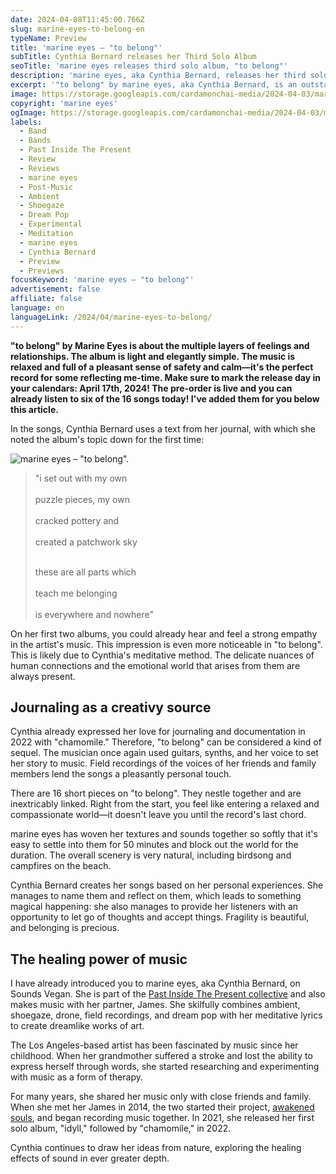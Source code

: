 ```yaml
---
date: 2024-04-08T11:45:00.766Z
slug: marine-eyes-to-belong-en
typeName: Preview
title: 'marine eyes – "to belong"'
subTitle: Cynthia Bernard releases her Third Solo Album
seoTitle: 'marine eyes releases third solo album, "to belong"'
description: 'marine eyes, aka Cynthia Bernard, releases her third solo album, "to belong", on Past Inside The Present Records! Check out my review now and find out some fascinating details about the record!'
excerpt: '"to belong" by marine eyes, aka Cynthia Bernard, is an outstanding album with a mix of ambient, shoegaze, dream pop, and enchanting field recordings. Read my review to find out some insights about the record and get to know Cynthia and her music better!'
image: https://storage.googleapis.com/cardamonchai-media/2024-04-03/marine-eyes-to-belong-jpg-imagine-b8b898_a69687_1024_768/640.webp
copyright: 'marine eyes'
ogImage: https://storage.googleapis.com/cardamonchai-media/2024-04-03/marine-eyes-to-belong-og-jpg-imagine-e8e8e8_c1b8ae_1200_628/640.webp
labels:
  - Band
  - Bands
  - Past Inside The Present
  - Review
  - Reviews
  - marine eyes
  - Post-Music
  - Ambient
  - Shoegaze
  - Dream Pop
  - Experimental
  - Meditation
  - marine eyes
  - Cynthia Bernard
  - Preview
  - Previews
focusKeyword: 'marine eyes – "to belong"'
advertisement: false
affiliate: false
language: en
languageLink: /2024/04/marine-eyes-to-belong/
---
```


**"to belong" by Marine Eyes is about the multiple layers of feelings and relationships. The album is light and elegantly simple. The music is relaxed and full of a pleasant sense of safety and calm—it's the perfect record for some reflecting me-time. Make sure to mark the release day in your calendars: April 17th, 2024! The pre-order is live and you can already listen to six of the 16 songs today! I've added them for you below this article.**

In the songs, Cynthia Bernard uses a text from her journal, with which she noted the album's topic down for the first time:

![marine eyes – "to belong".](https://storage.googleapis.com/cardamonchai-media/2024-04-03/marine-eyes-to-belong-front-png-imagine-e8e8e8_d7d5d3_1120_1120/640.webp 'marine eyes aka Cynthia Bernard. Bild/Picture: Cynthia Bernard, Instagram')

> "i set out with my own<br></br> puzzle pieces, my own<br></br> cracked pottery and <br></br> created a patchwork sky<br></br>
>
> these are all parts which<br></br> teach me belonging<br></br> is everywhere and nowhere"

On her first two albums, you could already hear and feel a strong empathy in the artist's music. This impression is even more noticeable in "to belong". This is likely due to Cynthia's meditative method. The delicate nuances of human connections and the emotional world that arises from them are always present.

## Journaling as a creativy source

Cynthia already expressed her love for journaling and documentation in 2022 with "chamomile." Therefore, "to belong" can be considered a kind of sequel. The musician once again used guitars, synths, and her voice to set her story to music. Field recordings of the voices of her friends and family members lend the songs a pleasantly personal touch.

There are 16 short pieces on "to belong". They nestle together and are inextricably linked. Right from the start, you feel like entering a relaxed and compassionate world—it doesn't leave you until the record's last chord.

marine eyes has woven her textures and sounds together so softly that it's easy to settle into them for 50 minutes and block out the world for the duration. The overall scenery is very natural, including birdsong and campfires on the beach.

Cynthia Bernard creates her songs based on her personal experiences. She manages to name them and reflect on them, which leads to something magical happening: she also manages to provide her listeners with an opportunity to let go of thoughts and accept things. Fragility is beautiful, and belonging is precious.

## The healing power of music

I have already introduced you to marine eyes, aka Cynthia Bernard, on Sounds Vegan. She is part of the [Past Inside The Present collective](/tag/past-inside-the-present) and also makes music with her partner, James. She skilfully combines ambient, shoegaze, drone, field recordings, and dream pop with her meditative lyrics to create dreamlike works of art.

The Los Angeles-based artist has been fascinated by music since her childhood. When her grandmother suffered a stroke and lost the ability to express herself through words, she started researching and experimenting with music as a form of therapy.

For many years, she shared her music only with close friends and family. When she met her James in 2014, the two started their project, [awakened souls](/awakened-souls), and began recording music together. In 2021, she released her first solo album, "idyll," followed by "chamomile," in 2022.

Cynthia continues to draw her ideas from nature, exploring the healing effects of sound in ever greater depth.
